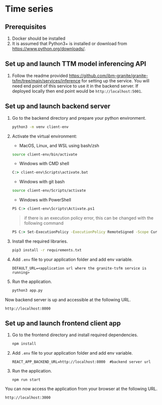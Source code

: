 # Time series

## Prerequisites

1. Docker should be installed
2. It is assumed that Python3+ is installed or download from <https://www.python.org/downloads/>.

## Set up and launch TTM model inferencing API

1. Follow the readme provided https://github.com/ibm-granite/granite-tsfm/tree/main/services/inference for setting up the service. You will need end point of this service to use it in the backend server. If deployed locally then end point would be `http://localhost:5001`.

## Set up and launch backend server

1. Go to the backend directory and prepare your python environment.

   ```sh
   python3 -m venv client-env
   ```

2. Activate the virtual environment:

   - MacOS, Linux, and WSL using bash/zsh

   ```sh
   source client-env/bin/activate
   ```

   - Windows with CMD shell

   ```cmd
   C:> client-env\Scripts\activate.bat
   ```

   - Windows with git bash

   ```sh
   source client-env/Scripts/activate
   ```

   - Windows with PowerShell

   ```cmd
   PS C:> client-env\Scripts\Activate.ps1
   ```

   > if there is an execution policy error, this can be changed with the following command

   ```cmd
   PS C:> Set-ExecutionPolicy -ExecutionPolicy RemoteSigned -Scope CurrentUser
   ```

3. Install the required libraries.

   ```sh
   pip3 install -r requirements.txt
   ```
4. Add `.env` file to your application folder and add env variable.

   ```
   DEFAULT_URL=<application url where the granite-tsfm service is running>
   ```

5. Run the application.

   ```sh
   python3 app.py
   ```

Now backend server is up and accessible at the following URL.

```url
http://localhost:8000
```

## Set up and launch frontend client app

1. Go to the frontend directory and install required dependencies.

   ```sh
   npm install
   ```

2. Add `.env` file to your application folder and add env variable.
   ```
   REACT_APP_BACKEND_URL=http://localhost:8000  #backend server url
   ```

3. Run the application.

   ```
   npm run start
   ```

You can now access the application from your browser at the following URL.

```url
http://localhost:3000
```